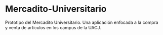 # Mercadito-Universitario
Prototipo del Mercadito Universitario. Una aplicación enfocada a la compra y venta de artículos en los campus de la UACJ.
